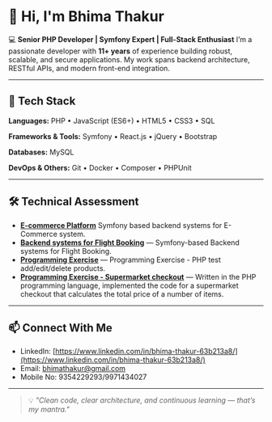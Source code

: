# 👋 Hi, I'm Bhima Thakur

💻 **Senior PHP Developer | Symfony Expert | Full-Stack Enthusiast**
I’m a passionate developer with **11+ years** of experience building robust, scalable, and secure applications.
My work spans backend architecture, RESTful APIs, and modern front-end integration.

---

## 🚀 Tech Stack

**Languages:**
PHP • JavaScript (ES6+) • HTML5 • CSS3 • SQL

**Frameworks & Tools:**
Symfony • React.js • jQuery • Bootstrap

**Databases:**
MySQL 

**DevOps & Others:**
Git • Docker • Composer • PHPUnit


---

## 🛠️ Technical Assessment

* **[E-commerce Platform](https://github.com/YOUR_USERNAME/ecommerce-platform)** Symfony based backend systems for E-Commerce system.
* **[Backend systems for Flight Booking](https://github.com/bhimathakur/FlightBookingSystem-Assesment-PHP)** — Symfony-based Backend systems for Flight Booking.
* **[Programming Exercise](https://github.com/bhimathakur/php_coding_test)** — Programming Exercise - PHP test add/edit/delete products.
* **[Programming Exercise - Supermarket checkout](https://github.com/bhimathakur/SM-Tech-Test)** — Written in the PHP programming language, implemented the code for a supermarket checkout that calculates the total price of a number of items.

---

## 📫 Connect With Me

* LinkedIn: [https://www.linkedin.com/in/bhima-thakur-63b213a8/](https://www.linkedin.com/in/bhima-thakur-63b213a8/)
* Email: [bhimathakur@gmail.com](mailto:bhimathakur@gmail)
* Mobile No: 9354229293/9971434027

---

> 💡 *"Clean code, clear architecture, and continuous learning — that’s my mantra."*
